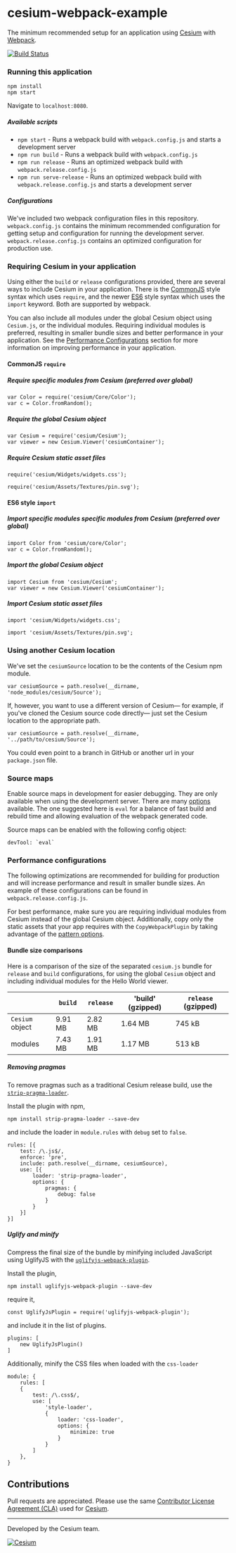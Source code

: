# cesium-webpack-example

The minimum recommended setup for an application using [Cesium](https://cesiumjs.org/) with [Webpack](https://webpack.js.org/concepts/).

[![Build Status](https://travis-ci.org/AnalyticalGraphicsInc/cesium-webpack-example.svg?branch=using-custom-loader)](https://travis-ci.org/AnalyticalGraphicsInc/cesium-webpack-example)

### Running this application

	npm install
	npm start

Navigate to `localhost:8080`.

##### Available scripts

* `npm start` - Runs a webpack build with `webpack.config.js` and starts a development server
* `npm run build` - Runs a webpack build with `webpack.config.js`
* `npm run release` - Runs an optimized webpack build with `webpack.release.config.js`
* `npm run serve-release` - Runs an optimized webpack build with `webpack.release.config.js` and starts a development server

##### Configurations

We've included two webpack configuration files in this repository. `webpack.config.js` contains the minimum recommended configuration for getting setup and configuration for running the development server. `webpack.release.config.js` contains an optimized configuration for production use.

### Requiring Cesium in your application

Using either the `build` or `release` configurations provided, there are several ways to include Cesium in your application. There is the [CommonJS](http://requirejs.org/docs/commonjs.html) style syntax which uses `require`, and the newer [ES6](https://developer.mozilla.org/en-US/docs/Web/JavaScript/Reference/Statements/import) style syntax which uses the `import` keyword. Both are supported by webpack.

You can also include all modules under the global Cesium object using `Cesium.js`, or the individual modules. Requiring individual modules is preferred, resulting in smaller bundle sizes and better performance in your application. See the [Performance Configurations](#performance-configurations) section for more information on improving performance in your application.
 
#### CommonJS `require`

##### Require specific modules from Cesium (preferred over global)

	var Color = require('cesium/Core/Color');
	var c = Color.fromRandom();

##### Require the global Cesium object

 	var Cesium = require('cesium/Cesium');
 	var viewer = new Cesium.Viewer('cesiumContainer');

##### Require Cesium static asset files

 	require('cesium/Widgets/widgets.css');

 	require('cesium/Assets/Textures/pin.svg');


#### ES6 style `import`

##### Import specific modules specific modules from Cesium (preferred over global)

	import Color from 'cesium/core/Color';
	var c = Color.fromRandom();

##### Import the global Cesium object

 	import Cesium from 'cesium/Cesium';
 	var viewer = new Cesium.Viewer('cesiumContainer');

##### Import Cesium static asset files
	
	import 'cesium/Widgets/widgets.css';

	import 'cesium/Assets/Textures/pin.svg';


### Using another Cesium location

We've set the `cesiumSource` location to be the contents of the Cesium npm module.

	var cesiumSource = path.resolve(__dirname, 'node_modules/cesium/Source');

If, however, you want to use a different version of Cesium— for example, if you've cloned the Cesium source code directly— just set the Cesium location to the appropriate path.

	var cesiumSource = path.resolve(__dirname, '../path/to/cesium/Source');

You could even point to a branch in GitHub or another url in your `package.json` file.

### Source maps

Enable source maps in development for easier debugging. They are only available when using the development server. There are many [options](https://webpack.js.org/configuration/devtool/) available. The one suggested here is `eval` for a balance of fast build and rebuild time and allowing evaluation of the webpack generated code.

Source maps can be enabled with the following config object:

	devTool: `eval`

### Performance configurations

The following optimizations are recommended for building for production and will increase performance and result in smaller bundle sizes. An example of these configurations can be found in `webpack.release.config.js`.

For best performance, make sure you are requiring individual modules from Cesium instead of the global Cesium object. Additionally, copy only the static assets that your app requires with the `CopyWebpackPlugin` by taking advantage of the [pattern options](https://github.com/webpack-contrib/copy-webpack-plugin#pattern-properties).

#### Bundle size comparisons

Here is a comparison of the size of the separated `cesium.js` bundle for `release` and `build` configurations, for using the global `Cesium` object and including individual modules for the Hello World viewer.

|     | `build` | `release` | 'build' (gzipped) | `release` (gzipped) |
| --- | --- | --- | --- | ---|
| `Cesium` object | 9.91 MB | 2.82 MB | 1.64 MB | 745 kB |
| modules | 7.43 MB | 1.91 MB | 1.17 MB | 513 kB | 

##### Removing pragmas

To remove pragmas such as a traditional Cesium release build, use the [`strip-pragma-loader`](https://www.npmjs.com/package/strip-pragma-loader).

Install the plugin with npm,

```
npm install strip-pragma-loader --save-dev
```

and include the loader in `module.rules` with `debug` set to `false`.

```
rules: [{
	test: /\.js$/,
	enforce: 'pre',
	include: path.resolve(__dirname, cesiumSource),
	use: [{
		loader: 'strip-pragma-loader',
		options: {
		    pragmas: {
				debug: false
			}
		}
	}]
}]
```

##### Uglify and minify

Compress the final size of the bundle by minifying included JavaScript using UglifyJS with the [`uglifyjs-webpack-plugin`](https://webpack.js.org/plugins/uglifyjs-webpack-plugin/).

Install the plugin,

```
npm install uglifyjs-webpack-plugin --save-dev
```

require it,

```
const UglifyJsPlugin = require('uglifyjs-webpack-plugin');
```

and include it in the list of plugins.

```
plugins: [
	new UglifyJsPlugin()
]
```

Additionally, minify the CSS files when loaded with the `css-loader`

```
module: {
	rules: [
	{
		test: /\.css$/,
		use: [ 
			'style-loader', 
			{
				loader: 'css-loader',
				options: {
					minimize: true
				}
			}
		]
	},
}
```

## Contributions

Pull requests are appreciated. Please use the same [Contributor License Agreement (CLA)](https://github.com/AnalyticalGraphicsInc/cesium/blob/master/CONTRIBUTING.md) used for [Cesium](https://cesiumjs.org/).

---

Developed by the Cesium team.

<a href="https://cesium.com/"><img alt="Cesium" src="doc/cesium.png" /></a>
